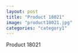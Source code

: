 ```yaml
---
layout: post
title: "Product 18021"
image: "product18021.jpg"
categories: "category1"
---
```

Product 18021
